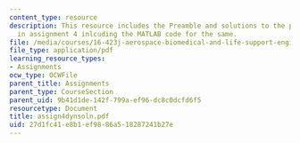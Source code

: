 ```yaml
---
content_type: resource
description: This resource includes the Preamble and solutions to the problem refered
  in assignment 4 inlcuding the MATLAB code for the same.
file: /media/courses/16-423j-aerospace-biomedical-and-life-support-engineering-spring-2006/27d1fc41e8b1ef9886a518287241b27e_assign4dynsoln.pdf
file_type: application/pdf
learning_resource_types:
- Assignments
ocw_type: OCWFile
parent_title: Assignments
parent_type: CourseSection
parent_uid: 9b41d1de-142f-799a-ef96-dc8c0dcfd6f5
resourcetype: Document
title: assign4dynsoln.pdf
uid: 27d1fc41-e8b1-ef98-86a5-18287241b27e
---
```

